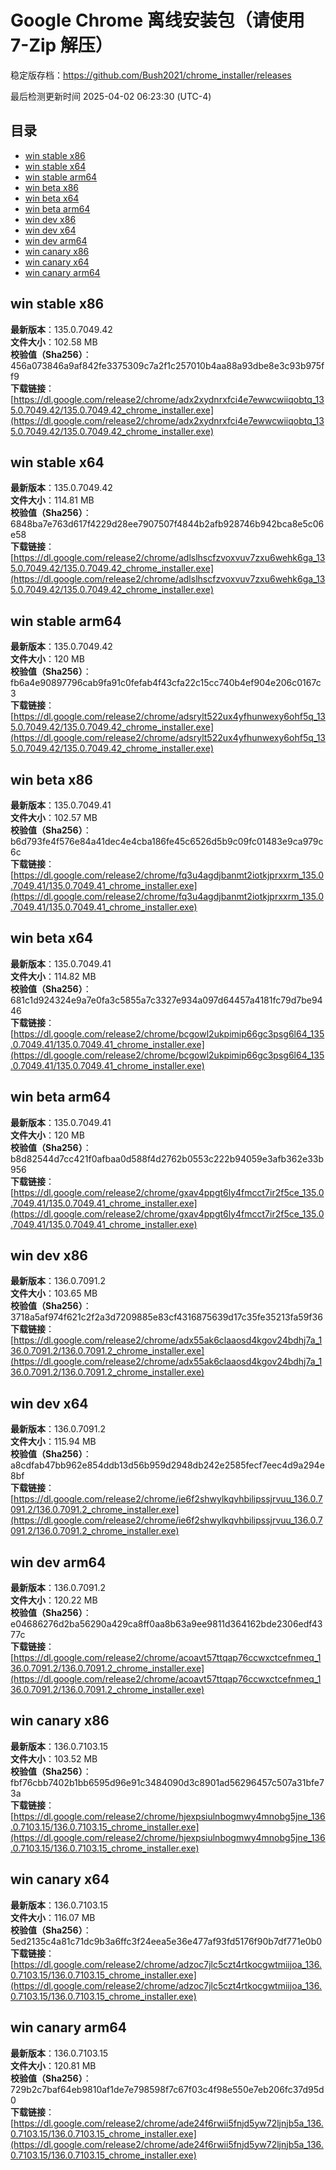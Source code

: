 # Google Chrome 离线安装包（请使用 7-Zip 解压）
稳定版存档：<https://github.com/Bush2021/chrome_installer/releases>

最后检测更新时间
2025-04-02 06:23:30 (UTC-4)

## 目录
* [win stable x86](https://github.com/Bush2021/chrome_installer?tab=readme-ov-file#win-stable-x86)
* [win stable x64](https://github.com/Bush2021/chrome_installer?tab=readme-ov-file#win-stable-x64)
* [win stable arm64](https://github.com/Bush2021/chrome_installer?tab=readme-ov-file#win-stable-arm64)
* [win beta x86](https://github.com/Bush2021/chrome_installer?tab=readme-ov-file#win-beta-x86)
* [win beta x64](https://github.com/Bush2021/chrome_installer?tab=readme-ov-file#win-beta-x64)
* [win beta arm64](https://github.com/Bush2021/chrome_installer?tab=readme-ov-file#win-beta-arm64)
* [win dev x86](https://github.com/Bush2021/chrome_installer?tab=readme-ov-file#win-dev-x86)
* [win dev x64](https://github.com/Bush2021/chrome_installer?tab=readme-ov-file#win-dev-x64)
* [win dev arm64](https://github.com/Bush2021/chrome_installer?tab=readme-ov-file#win-dev-arm64)
* [win canary x86](https://github.com/Bush2021/chrome_installer?tab=readme-ov-file#win-canary-x86)
* [win canary x64](https://github.com/Bush2021/chrome_installer?tab=readme-ov-file#win-canary-x64)
* [win canary arm64](https://github.com/Bush2021/chrome_installer?tab=readme-ov-file#win-canary-arm64)

## win stable x86
**最新版本**：135.0.7049.42  
**文件大小**：102.58 MB  
**校验值（Sha256）**：456a073846a9af842fe3375309c7a2f1c257010b4aa88a93dbe8e3c93b975ff9  
**下载链接**：[https://dl.google.com/release2/chrome/adx2xydnrxfci4e7ewwcwiiqobtq_135.0.7049.42/135.0.7049.42_chrome_installer.exe](https://dl.google.com/release2/chrome/adx2xydnrxfci4e7ewwcwiiqobtq_135.0.7049.42/135.0.7049.42_chrome_installer.exe)  

## win stable x64
**最新版本**：135.0.7049.42  
**文件大小**：114.81 MB  
**校验值（Sha256）**：6848ba7e763d617f4229d28ee7907507f4844b2afb928746b942bca8e5c06e58  
**下载链接**：[https://dl.google.com/release2/chrome/adlslhscfzvoxvuv7zxu6wehk6ga_135.0.7049.42/135.0.7049.42_chrome_installer.exe](https://dl.google.com/release2/chrome/adlslhscfzvoxvuv7zxu6wehk6ga_135.0.7049.42/135.0.7049.42_chrome_installer.exe)  

## win stable arm64
**最新版本**：135.0.7049.42  
**文件大小**：120 MB  
**校验值（Sha256）**：fb6a4e90897796cab9fa91c0fefab4f43cfa22c15cc740b4ef904e206c0167c3  
**下载链接**：[https://dl.google.com/release2/chrome/adsrylt522ux4yfhunwexy6ohf5q_135.0.7049.42/135.0.7049.42_chrome_installer.exe](https://dl.google.com/release2/chrome/adsrylt522ux4yfhunwexy6ohf5q_135.0.7049.42/135.0.7049.42_chrome_installer.exe)  

## win beta x86
**最新版本**：135.0.7049.41  
**文件大小**：102.57 MB  
**校验值（Sha256）**：b6d793fe4f576e84a41dec4e4cba186fe45c6526d5b9c09fc01483e9ca979c6c  
**下载链接**：[https://dl.google.com/release2/chrome/fq3u4agdjbanmt2iotkjprxxrm_135.0.7049.41/135.0.7049.41_chrome_installer.exe](https://dl.google.com/release2/chrome/fq3u4agdjbanmt2iotkjprxxrm_135.0.7049.41/135.0.7049.41_chrome_installer.exe)  

## win beta x64
**最新版本**：135.0.7049.41  
**文件大小**：114.82 MB  
**校验值（Sha256）**：681c1d924324e9a7e0fa3c5855a7c3327e934a097d64457a4181fc79d7be9446  
**下载链接**：[https://dl.google.com/release2/chrome/bcgowl2ukpimip66gc3psg6l64_135.0.7049.41/135.0.7049.41_chrome_installer.exe](https://dl.google.com/release2/chrome/bcgowl2ukpimip66gc3psg6l64_135.0.7049.41/135.0.7049.41_chrome_installer.exe)  

## win beta arm64
**最新版本**：135.0.7049.41  
**文件大小**：120 MB  
**校验值（Sha256）**：b8d82544d7cc421f0afbaa0d588f4d2762b0553c222b94059e3afb362e33b956  
**下载链接**：[https://dl.google.com/release2/chrome/gxav4ppgt6ly4fmcct7ir2f5ce_135.0.7049.41/135.0.7049.41_chrome_installer.exe](https://dl.google.com/release2/chrome/gxav4ppgt6ly4fmcct7ir2f5ce_135.0.7049.41/135.0.7049.41_chrome_installer.exe)  

## win dev x86
**最新版本**：136.0.7091.2  
**文件大小**：103.65 MB  
**校验值（Sha256）**：3718a5af974f621c2f2a3d7209885e83cf4316875639d17c35fe35213fa59f36  
**下载链接**：[https://dl.google.com/release2/chrome/adx55ak6claaosd4kgov24bdhj7a_136.0.7091.2/136.0.7091.2_chrome_installer.exe](https://dl.google.com/release2/chrome/adx55ak6claaosd4kgov24bdhj7a_136.0.7091.2/136.0.7091.2_chrome_installer.exe)  

## win dev x64
**最新版本**：136.0.7091.2  
**文件大小**：115.94 MB  
**校验值（Sha256）**：a8cdfab47bb962e854ddb13d56b959d2948db242e2585fecf7eec4d9a294e8bf  
**下载链接**：[https://dl.google.com/release2/chrome/ie6f2shwylkqvhbilipssjrvuu_136.0.7091.2/136.0.7091.2_chrome_installer.exe](https://dl.google.com/release2/chrome/ie6f2shwylkqvhbilipssjrvuu_136.0.7091.2/136.0.7091.2_chrome_installer.exe)  

## win dev arm64
**最新版本**：136.0.7091.2  
**文件大小**：120.22 MB  
**校验值（Sha256）**：e04686276d2ba56290a429ca8ff0aa8b63a9ee9811d364162bde2306edf4377c  
**下载链接**：[https://dl.google.com/release2/chrome/acoavt57ttqap76ccwxctcefnmeq_136.0.7091.2/136.0.7091.2_chrome_installer.exe](https://dl.google.com/release2/chrome/acoavt57ttqap76ccwxctcefnmeq_136.0.7091.2/136.0.7091.2_chrome_installer.exe)  

## win canary x86
**最新版本**：136.0.7103.15  
**文件大小**：103.52 MB  
**校验值（Sha256）**：fbf76cbb7402b1bb6595d96e91c3484090d3c8901ad56296457c507a31bfe73a  
**下载链接**：[https://dl.google.com/release2/chrome/hjexpsiulnbogmwy4mnobg5jne_136.0.7103.15/136.0.7103.15_chrome_installer.exe](https://dl.google.com/release2/chrome/hjexpsiulnbogmwy4mnobg5jne_136.0.7103.15/136.0.7103.15_chrome_installer.exe)  

## win canary x64
**最新版本**：136.0.7103.15  
**文件大小**：116.07 MB  
**校验值（Sha256）**：5ed2135c4a81c71dc9b3a6ffc3f24eea5e36e477af93fd5176f90b7df771e0b0  
**下载链接**：[https://dl.google.com/release2/chrome/adzoc7jlc5czt4rtkocgwtmiijoa_136.0.7103.15/136.0.7103.15_chrome_installer.exe](https://dl.google.com/release2/chrome/adzoc7jlc5czt4rtkocgwtmiijoa_136.0.7103.15/136.0.7103.15_chrome_installer.exe)  

## win canary arm64
**最新版本**：136.0.7103.15  
**文件大小**：120.81 MB  
**校验值（Sha256）**：729b2c7baf64eb9810af1de7e798598f7c67f03c4f98e550e7eb206fc37d95d0  
**下载链接**：[https://dl.google.com/release2/chrome/ade24f6rwii5fnjd5yw72ljnjb5a_136.0.7103.15/136.0.7103.15_chrome_installer.exe](https://dl.google.com/release2/chrome/ade24f6rwii5fnjd5yw72ljnjb5a_136.0.7103.15/136.0.7103.15_chrome_installer.exe)  

